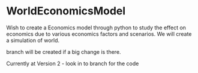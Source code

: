 # WorldEconomicsModel
Wish to create a Economics model through python to study the effect on economics due to various economics factors and scenarios. We will create a simulation of world. 

branch will be created if a big change is there.

Currently at Version 2 - look in to branch for the code
